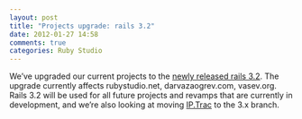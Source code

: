 ```yaml
---
layout: post
title: "Projects upgrade: rails 3.2"
date: 2012-01-27 14:58
comments: true
categories: Ruby Studio
---
```


We’ve upgraded our current projects to the [newly released rails 3.2](http://guides.rubyonrails.org/3_2_release_notes.html). The upgrade currently affects rubystudio.net, darvazaogrev.com, vasev.org. Rails 3.2 will be used for all future projects and revamps that are currently in development, and we’re also looking at moving [IP.Trac](http://iptrac.rubystudio.net/) to the 3.x branch.
